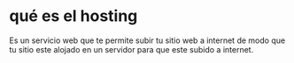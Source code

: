 # qué es el hosting

Es un servicio web que te permite subir tu sitio web a internet de modo que tu sitio este alojado en un servidor para que este subido a internet.